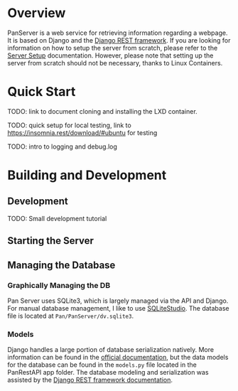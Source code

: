 # Overview
PanServer is a web service for retrieving information regarding a webpage. It is based on Django and the [Django REST framework](http://www.django-rest-framework.org/). If you are looking for information on how to setup the server from scratch, please refer to the [Server Setup](https://github.com/aknobloch/Pan/blob/master/Documentation/Server%20Setup.md) documentation. However, please note that setting up the server from scratch should not be necessary, thanks to Linux Containers.

# Quick Start
TODO: link to document cloning and installing the LXD container.

TODO: quick setup for local testing, link to https://insomnia.rest/download/#ubuntu for testing

TODO: intro to logging and debug.log

# Building and Development

## Development
TODO: Small development tutorial

## Starting the Server

## Managing the Database
### Graphically Managing the DB
Pan Server uses SQLite3, which is largely managed via the API and Django. For manual database management, I like to use [SQLiteStudio](https://sqlitestudio.pl/index.rvt?act=about). The database file is located at `Pan/PanServer/dv.sqlite3`. 

### Models
Django handles a large portion of database serialization natively. More information can be found in the [official documentation](https://docs.djangoproject.com/en/2.0/topics/db/models/), but the data models for the database can be found in the `models.py` file located in the PanRestAPI app folder. The database modeling and serialization was assisted by the [Django REST framework documentation](http://www.django-rest-framework.org/tutorial/1-serialization/).
